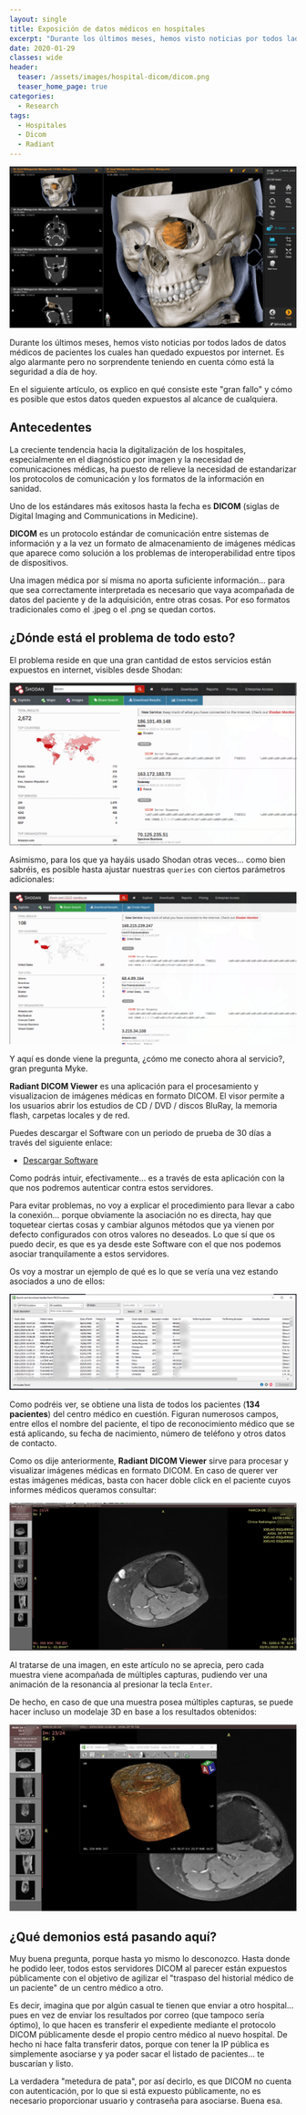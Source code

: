 ```yaml
---
layout: single
title: Exposición de datos médicos en hospitales
excerpt: "Durante los últimos meses, hemos visto noticias por todos lados de datos médicos de pacientes los cuales han quedado expuestos por internet. Es algo alarmante pero no sorprendente teniendo en cuenta cómo está la seguridad a día de hoy. En el siguiente artículo, os explico en qué consiste este `gran fallo` y cómo es posible que estos datos queden expuestos al alcance de cualquiera."
date: 2020-01-29
classes: wide
header:
  teaser: /assets/images/hospital-dicom/dicom.png
  teaser_home_page: true
categories:
  - Research
tags:
  - Hospitales
  - Dicom
  - Radiant
---
```


![](/assets/images/hospital-dicom/dicom.png)

Durante los últimos meses, hemos visto noticias por todos lados de datos médicos de pacientes los cuales han quedado expuestos por internet. Es algo alarmante pero no sorprendente teniendo en cuenta cómo está la seguridad a día de hoy. 

En el siguiente artículo, os explico en qué consiste este "gran fallo" y cómo es posible que estos datos queden expuestos al alcance de cualquiera.

## Antecedentes

La creciente tendencia hacia la digitalización de los hospitales, especialmente en el diagnóstico por imagen y la necesidad de comunicaciones médicas, ha puesto de relieve la necesidad de estandarizar los protocolos de comunicación y los formatos de la información en sanidad. 

Uno de los estándares más exitosos hasta la fecha es **DICOM** (siglas de Digital Imaging and Communications in Medicine).

**DICOM** es un protocolo estándar de comunicación entre sistemas de información y a la vez un formato de almacenamiento de imágenes médicas que aparece como solución a los problemas de interoperabilidad entre tipos de dispositivos.

Una imagen médica por sí misma no aporta suficiente información... para que sea correctamente interpretada es necesario que vaya acompañada de datos del paciente y de la adquisición, entre otras cosas. Por eso formatos tradicionales como el .jpeg o el .png se quedan cortos.

## ¿Dónde está el problema de todo esto?

El problema reside en que una gran cantidad de estos servicios están expuestos en internet, visibles desde Shodan:

![](/assets/images/hospital-dicom/dicom-shodan.png)

Asimismo, para los que ya hayáis usado Shodan otras veces... como bien sabréis, es posible hasta ajustar nuestras `queries` con ciertos parámetros adicionales:

![](/assets/images/hospital-dicom/dicom-shodan-filter.png)

Y aquí es donde viene la pregunta, ¿cómo me conecto ahora al servicio?, gran pregunta Myke. 

**Radiant DICOM Viewer** es una aplicación para el procesamiento y visualizacion de imágenes médicas en formato DICOM. El visor permite a los usuarios abrir los estudios de CD / DVD / discos BluRay, la memoria flash, carpetas locales y de red. 

Puedes descargar el Software con un periodo de prueba de 30 días a través del siguiente enlace:

- [Descargar Software](https://www.radiantviewer.com/es/)

Como podrás intuir, efectivamente... es a través de esta aplicación con la que nos podremos autenticar contra estos servidores.

Para evitar problemas, no voy a explicar el procedimiento para llevar a cabo la conexión... porque obviamente la asociación no es directa, hay que toquetear ciertas cosas y cambiar algunos métodos que ya vienen por defecto configurados con otros valores no deseados. Lo que sí que os puedo decir, es que es ya desde este Software con el que nos podemos asociar tranquilamente a estos servidores.

Os voy a mostrar un ejemplo de qué es lo que se vería una vez estando asociados a uno de ellos:

![](/assets/images/hospital-dicom/dicom-connected.png)

Como podréis ver, se obtiene una lista de todos los pacientes (**134 pacientes**) del centro médico en cuestión. Figuran numerosos campos, entre ellos el nombre del paciente, el tipo de reconocimiento médico que se está aplicando, su fecha de nacimiento, número de teléfono y otros datos de contacto.

Como os dije anteriormente, **Radiant DICOM Viewer** sirve para procesar y visualizar imágenes médicas en formato DICOM. En caso de querer ver estas imágenes médicas, basta con hacer doble click en el paciente cuyos informes médicos queramos consultar:

![](/assets/images/hospital-dicom/dicom-radiografia.png)

Al tratarse de una imagen, en este artículo no se aprecia, pero cada muestra viene acompañada de múltiples capturas, pudiendo ver una animación de la resonancia al presionar la tecla `Enter`.

De hecho, en caso de que una muestra posea múltiples capturas, se puede hacer incluso un modelaje 3D en base a los resultados obtenidos:

![](/assets/images/hospital-dicom/dicom-3d.png)

## ¿Qué demonios está pasando aquí?

Muy buena pregunta, porque hasta yo mismo lo desconozco. Hasta donde he podido leer, todos estos servidores DICOM al parecer están expuestos públicamente con el objetivo de agilizar el "traspaso del historial médico de un paciente" de un centro médico a otro.

Es decir, imagina que por algún casual te tienen que enviar a otro hospital... pues en vez de enviar los resultados por correo (que tampoco sería óptimo), lo que hacen es transferir el expediente mediante el protocolo DICOM públicamente desde el propio centro médico al nuevo hospital. De hecho ni hace falta transferir datos, porque con tener la IP pública es simplemente asociarse y ya poder sacar el listado de pacientes... te buscarían y listo.

La verdadera "metedura de pata", por así decirlo, es que DICOM no cuenta con autenticación, por lo que si está expuesto públicamente, no es necesario proporcionar usuario y contraseña para asociarse. Buena esa.













